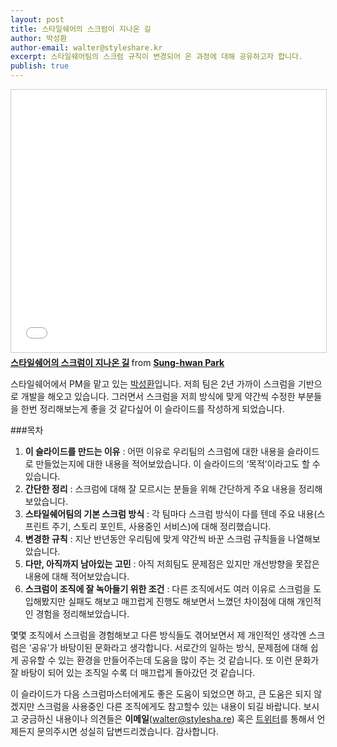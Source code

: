 ```yaml
---
layout: post
title: 스타일쉐어의 스크럼이 지나온 길
author: 박성환
author-email: walter@styleshare.kr
excerpt: 스타일쉐어팀의 스크럼 규칙이 변경되어 온 과정에 대해 공유하고자 합니다.
publish: true
---
```

<iframe src="//www.slideshare.net/slideshow/embed_code/key/nCyzRKJBTzmfcY" width="510" height="420" frameborder="0" marginwidth="0" marginheight="0" scrolling="no" style="border:1px solid #CCC; border-width:1px; margin-bottom:5px; max-width: 100%;" allowfullscreen> </iframe> <div style="margin-bottom:5px"> <strong> <a href="//www.slideshare.net/unsteadyflow/ss-51058863" title="스타일쉐어의 스크럼이 지나온 길" target="_blank">스타일쉐어의 스크럼이 지나온 길</a> </strong> from <strong><a href="//www.slideshare.net/unsteadyflow" target="_blank">Sung-hwan Park</a></strong> </div>

스타일쉐어에서 PM을 맡고 있는 [박성환](https://twitter.com/UnsteadyFlow)입니다. 저희 팀은 2년 가까이 스크럼을 기반으로 개발을 해오고 있습니다. 그러면서 스크럼을 저희 방식에 맞게 약간씩 수정한 부분들을 한번 정리해보는게 좋을 것 같다싶어 이 슬라이드를 작성하게 되었습니다.

###목차
1. **이 슬라이드를 만드는 이유** : 어떤 이유로 우리팀의 스크럼에 대한 내용을 슬라이드로 만들었는지에 대한 내용을 적어보았습니다. 이 슬라이드의 ‘목적’이라고도 할 수 있습니다.
2. **간단한 정리** : 스크럼에 대해 잘 모르시는 분들을 위해 간단하게 주요 내용을 정리해보았습니다. 
3. **스타일쉐어팀의 기본 스크럼 방식** : 각 팀마다 스크럼 방식이 다를 텐데 주요 내용(스프린트 주기, 스토리 포인트, 사용중인 서비스)에 대해 정리했습니다.
4. **변경한 규칙** : 지난 반년동안 우리팀에 맞게 약간씩 바꾼 스크럼 규칙들을 나열해보았습니다.
5. **다만, 아직까지 남아있는 고민** : 아직 저희팀도 문제점은 있지만 개선방향을 못잡은 내용에 대해 적어보았습니다.
6. **스크럼이 조직에 잘 녹아들기 위한 조건** : 다른 조직에서도 여러 이유로 스크럼을 도입해봤지만 실패도 해보고 매끄럽게 진행도 해보면서 느꼈던 차이점에 대해 개인적인 경험을 정리해보았습니다.

몇몇 조직에서 스크럼을 경험해보고 다른 방식들도 겪어보면서 제 개인적인 생각엔 스크럼은 ‘공유’가 바탕이된 문화라고 생각합니다. 서로간의 일하는 방식, 문제점에 대해 쉽게 공유할 수 있는 환경을 만들어주는데 도움을 많이 주는 것 같습니다. 또 이런 문화가 잘 바탕이 되어 있는 조직일 수록 더 매끄럽게 돌아갔던 것 같습니다.

이 슬라이드가 다음 스크럼마스터에게도 좋은 도움이 되었으면 하고, 큰 도움은 되지 않겠지만 스크럼을 사용중인 다른 조직에게도 참고할수 있는 내용이 되길 바랍니다. 보시고 궁금하신 내용이나 의견들은 **이메일**(walter@stylesha.re) 혹은 [트위터](https://twitter.com/UnsteadyFlow)를 통해서 언제든지 문의주시면 성실히 답변드리겠습니다. 감사합니다.
